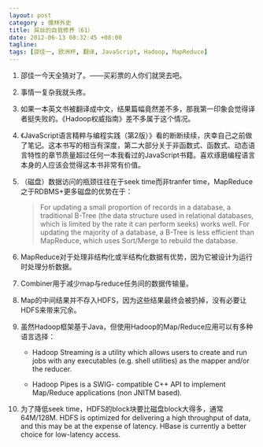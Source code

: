 ```yaml
---
layout: post
category : 儒林外史
title: 屌丝的自我修养（61）
date: 2012-06-13 08:32:45 +08:00
tagline:
tags: [邵佳一, 欧洲杯, 翻译, JavaScript, Hadoop, MapReduce]
---
```



1. 邵佳一今天全猜对了。——买彩票的人你们就哭去吧。

2. 事情一复杂我就头疼。

3. 如果一本英文书被翻译成中文，结果篇幅竟然差不多，那我第一印象会觉得译者挺失败的。《Hadoop权威指南》差不多属于这个情况。

4. 《JavaScript语言精粹与编程实践（第2版）》看的断断续续，庆幸自己之前做了笔记。这本书写的相当有深度，第二大部分关于非函数式、函数式、动态语言特性的章节质量超过任何一本我看过的JavaScript书籍。喜欢琢磨编程语言本身的人应该会觉得这本书非常有价值。

5. （磁盘）数据访问的瓶颈往往在于seek time而非tranfer time，MapReduce之于RDBMS+更多磁盘的优势在于：

    > For updating a small proportion of records in a database, a traditional B-Tree (the data structure used in relational databases, which is limited by the rate it can perform seeks) works well. For updating the majority of a database, a B-Tree is less efficient than MapReduce, which uses Sort/Merge to rebuild the database.

6. MapReduce对于处理非结构化或半结构化数据有优势，因为它被设计为运行时处理分析数据。

7. Combiner用于减少map与reduce任务间的数据传输量。

8. Map的中间结果并不存入HDFS，因为这些结果最终会被扔掉，没有必要让HDFS来带来冗余。

9. 虽然Hadoop框架基于Java，但使用Hadoop的Map/Reduce应用可以有多种语言选择：

    * Hadoop Streaming is a utility which allows users to create and run jobs with any executables (e.g. shell utilities) as the mapper and/or the reducer.

    * Hadoop Pipes is a SWIG- compatible C++ API to implement Map/Reduce applications (non JNITM based).

10. 为了降低seek time，HDFS的block块要比磁盘block大得多，通常64M/128M. HDFS is optimized for delivering a high throughput of data, and this may be at the expense of latency. HBase is currently a better choice for low-latency access.
